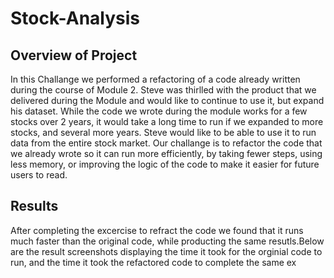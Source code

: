 # Stock-Analysis
## **Overview of Project**
In this Challange we performed a refactoring of a code already written during the course of Module 2. Steve was thirlled with the product that we delivered during the Module and would like to continue to use it, but expand his dataset. While the code we wrote during the module works for a few stocks over 2 years, it would take a long time to run if we expanded to more stocks, and several more years. Steve would like to be able to use it to run data from the entire stock market. Our challange is to refactor the code that we already wrote so it can run more efficiently, by taking fewer steps, using less memory, or improving the logic of the code to make it easier for future users to read. 
## **Results** 
After completing the excercise to refract the code we found that it runs much faster than the original code, while producting the same resutls.Below are the result screenshots displaying the time it took for the orginial code to run, and the time it took the refactored code to complete the same ex
